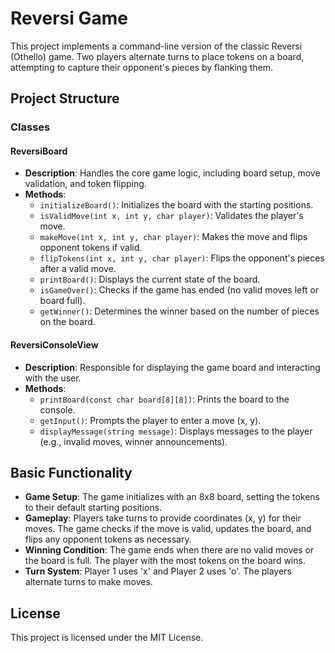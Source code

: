 # Reversi Game

This project implements a command-line version of the classic Reversi (Othello) game. Two players alternate turns to place tokens on a board, attempting to capture their opponent's pieces by flanking them.

## Project Structure

### Classes

#### **ReversiBoard**
- **Description**: Handles the core game logic, including board setup, move validation, and token flipping.
- **Methods**:
  - `initializeBoard()`: Initializes the board with the starting positions.
  - `isValidMove(int x, int y, char player)`: Validates the player's move.
  - `makeMove(int x, int y, char player)`: Makes the move and flips opponent tokens if valid.
  - `flipTokens(int x, int y, char player)`: Flips the opponent's pieces after a valid move.
  - `printBoard()`: Displays the current state of the board.
  - `isGameOver()`: Checks if the game has ended (no valid moves left or board full).
  - `getWinner()`: Determines the winner based on the number of pieces on the board.

#### **ReversiConsoleView**
- **Description**: Responsible for displaying the game board and interacting with the user.
- **Methods**:
  - `printBoard(const char board[8][8])`: Prints the board to the console.
  - `getInput()`: Prompts the player to enter a move (x, y).
  - `displayMessage(string message)`: Displays messages to the player (e.g., invalid moves, winner announcements).

## Basic Functionality

- **Game Setup**: The game initializes with an 8x8 board, setting the tokens to their default starting positions.
- **Gameplay**: Players take turns to provide coordinates (x, y) for their moves. The game checks if the move is valid, updates the board, and flips any opponent tokens as necessary.
- **Winning Condition**: The game ends when there are no valid moves or the board is full. The player with the most tokens on the board wins.
- **Turn System**: Player 1 uses 'x' and Player 2 uses 'o'. The players alternate turns to make moves.

## License

This project is licensed under the MIT License.
